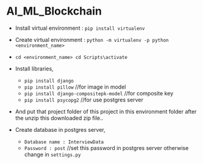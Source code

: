 # AI_ML_Blockchain

- Install virtual environment : `pip install virtualenv`

- Create virtual environment : `python -m virtualenv -p python <environment_name>`

- `cd <environment_name> cd Scripts\activate`

- Install libraries,
  - `pip install django`
  - `pip install pillow`    //for image in model
  - `pip install django-compositepk-model`   //for composite key
  - `pip install psycopg2`   //for use postgres server

- And put that project folder of this project in this environment folder after the unzip this downloaded zip file..


- Create database in postgres server,
  - `Database name : InterviewData`
  - `Password : post`    //set this password in postgres server otherwise change in `settings.py`
